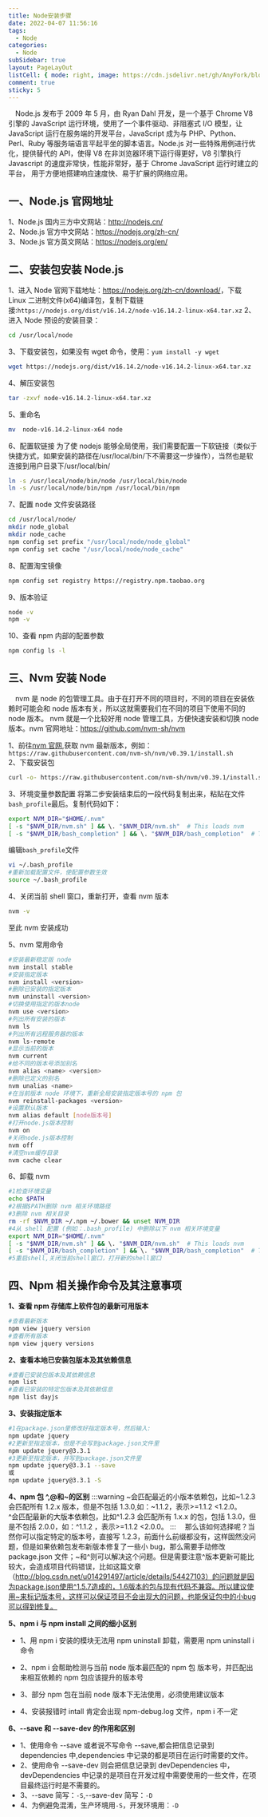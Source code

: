 ```yaml
---
title: Node安装步骤
date: 2022-04-07 11:56:16
tags:
  - Node
categories:
  - Node
subSidebar: true
layout: PageLayOut
listCell: { mode: right, image: https://cdn.jsdelivr.net/gh/AnyFork/blog-images/markdown/202204071154296.jpg }
comment: true
sticky: 5
---
```


&emsp;Node.js 发布于 2009 年 5 月，由 Ryan Dahl 开发，是一个基于 Chrome V8 引擎的 JavaScript 运行环境，使用了一个事件驱动、非阻塞式 I/O 模型，让 JavaScript 运行在服务端的开发平台，JavaScript 成为与 PHP、Python、Perl、Ruby 等服务端语言平起平坐的脚本语言。Node.js 对一些特殊用例进行优化，提供替代的 API，使得 V8 在非浏览器环境下运行得更好，V8 引擎执行 Javascript 的速度非常快，性能非常好，基于 Chrome JavaScript 运行时建立的平台， 用于方便地搭建响应速度快、易于扩展的网络应用。

<!-- more -->

## 一、Node.js 官网地址

1、Node.js 国内三方中文网站：<http://nodejs.cn/>  
2、Node.js 官方中文网站：<https://nodejs.org/zh-cn/>  
3、Node.js 官方英文网站：<https://nodejs.org/en/>

## 二、安装包安装 Node.js

1、进入 Node 官网下载地址：<https://nodejs.org/zh-cn/download/>，下载 Linux 二进制文件(x64)编译包，复制下载链接:`https://nodejs.org/dist/v16.14.2/node-v16.14.2-linux-x64.tar.xz`
2、进入 Node 预设的安装目录：

```bash
cd /usr/local/node
```

3、下载安装包，如果没有 wget 命令，使用：`yum install -y wget`

```bash
wget https://nodejs.org/dist/v16.14.2/node-v16.14.2-linux-x64.tar.xz
```

4、解压安装包

```bash
tar -zxvf node-v16.14.2-linux-x64.tar.xz
```

5、重命名

```bash
mv  node-v16.14.2-linux-x64 node
```

6、配置软链接
为了使 nodejs 能够全局使用，我们需要配置一下软链接（类似于快捷方式，如果安装的路径在/usr/local/bin/下不需要这一步操作），当然也是软连接到用户目录下/usr/local/bin/

```bash
ln -s /usr/local/node/bin/node /usr/local/bin/node
ln -s /usr/local/node/bin/npm /usr/local/bin/npm
```

7、配置 node 文件安装路径

```bash
cd /usr/local/node/
mkdir node_global
mkdir node_cache
npm config set prefix "/usr/local/node/node_global"
npm config set cache "/usr/local/node/node_cache"
```

8、配置淘宝镜像

```bash
npm config set registry https://registry.npm.taobao.org
```

9、版本验证

```bash
node -v
npm -v
```

10、查看 npm 内部的配置参数

```bash
npm config ls -l
```

## 三、Nvm 安装 Node

&emsp;nvm 是 node 的包管理工具。由于在打开不同的项目时，不同的项目在安装依赖时可能会和 node 版本有关，所以这就需要我们在不同的项目下使用不同的 node 版本。
nvm 就是一个比较好用 node 管理工具，方便快速安装和切换 node 版本。nvm 官网地址：<https://github.com/nvm-sh/nvm>

1、前往[nvm 官网](https://github.com/nvm-sh/nvm),获取 nvm 最新版本，例如：`https://raw.githubusercontent.com/nvm-sh/nvm/v0.39.1/install.sh`  
2、下载安装包

```bash
curl -o- https://raw.githubusercontent.com/nvm-sh/nvm/v0.39.1/install.sh | bash
```

3、环境变量参数配置
将第二步安装结束后的一段代码复制出来，粘贴在文件`bash_profile`最后。复制代码如下：

```bash
export NVM_DIR="$HOME/.nvm"
[ -s "$NVM_DIR/nvm.sh" ] && \. "$NVM_DIR/nvm.sh"  # This loads nvm
[ -s "$NVM_DIR/bash_completion" ] && \. "$NVM_DIR/bash_completion"  # This loads nvm bash_completion
```

编辑`bash_profile`文件

```bash
vi ~/.bash_profile
#重新加载配置文件，使配置参数生效
source ~/.bash_profile
```

4、关闭当前 shell 窗口，重新打开，查看 nvm 版本

```bash
nvm -v
```

至此 nvm 安装成功

5、nvm 常用命令

```bash
#安装最新稳定版 node
nvm install stable
#安装指定版本
nvm install <version>
#删除已安装的指定版本
nvm uninstall <version>
#切换使用指定的版本node
nvm use <version>
#列出所有安装的版本
nvm ls
#列出所有远程服务器的版本
nvm ls-remote
#显示当前的版本
nvm current
#给不同的版本号添加别名
nvm alias <name> <version>
#删除已定义的别名
nvm unalias <name>
#在当前版本 node 环境下，重新全局安装指定版本号的 npm 包
nvm reinstall-packages <version>
#设置默认版本
nvm alias default [node版本号]
#打开node.js版本控制
nvm on
#关闭node.js版本控制
nvm off
#清空nvm缓存目录
nvm cache clear
```

6、卸载 nvm

```bash
#1检查环境变量
echo $PATH
#2根据$PATH删除 nvm 相关环境路径
#3删除 nvm 相关目录
rm -rf $NVM_DIR ~/.npm ~/.bower && unset NVM_DIR
#4从 shell 配置 (例如：.bash_profile) 中删除以下 nvm 相关环境变量
export NVM_DIR="$HOME/.nvm"
[ -s "$NVM_DIR/nvm.sh" ] && \. "$NVM_DIR/nvm.sh"  # This loads nvm
[ -s "$NVM_DIR/bash_completion" ] && \. "$NVM_DIR/bash_completion"  # This loads nvm bash_completion
#5重启shell,关闭当前shell窗口，打开新的shell窗口
```

## 四、Npm 相关操作命令及其注意事项

**1、查看 npm 存储库上软件包的最新可用版本**

```bash
#查看最新版本
npm view jquery version
#查看所有版本
npm view jquery versions
```

**2、查看本地已安装包版本及其依赖信息**

```bash
#查看已安装包版本及其依赖信息
npm list
#查看已安装的特定包版本及其依赖信息
npm list dayjs
```

**3、安装指定版本**

```bash
#1在package.json里修改好指定版本号，然后输入:
npm update jquery
#2更新至指定版本，但是不会写到package.json文件里
npm update jquery@3.3.1
#3更新至指定版本，并写到package.json文件里
npm update jquery@3.3.1 --save
或
npm update jquery@3.3.1 -S
```

**4、npm 包 ^,@和~的区别**
:::warning
~会匹配最近的小版本依赖包，比如~1.2.3 会匹配所有 1.2.x 版本，但是不包括 1.3.0,如：~1.1.2，表示>=1.1.2 <1.2.0。  
^会匹配最新的大版本依赖包，比如^1.2.3 会匹配所有 1.x.x 的包，包括 1.3.0，但是不包括 2.0.0，如：^1.1.2 ，表示>=1.1.2 <2.0.0。
:::
&emsp;那么该如何选择呢？当然你可以指定特定的版本号，直接写 1.2.3，前面什么前缀都没有，这样固然没问题，但是如果依赖包发布新版本修复了一些小 bug，那么需要手动修改 package.json 文件；~和^则可以解决这个问题。但是需要注意^版本更新可能比较大，会造成项目代码错误，比如这篇文章（http://blog.csdn.net/u014291497/article/details/54427103）的问题就是因为package.json使用^1.5.7造成的，1.6版本的包与现有代码不兼容。所以建议使用~来标记版本号，这样可以保证项目不会出现大的问题，也能保证包中的小bug可以得到修复。

**5、npm i 与 npm install 之间的细小区别**

- 1、用 npm i 安装的模块无法用 npm uninstall 卸载，需要用 npm uninstall i 命令

- 2、npm i 会帮助检测与当前 node 版本最匹配的 npm 包 版本号，并匹配出来相互依赖的 npm 包应该提升的版本号

- 3、部分 npm 包在当前 node 版本下无法使用，必须使用建议版本

- 4、安装报错时 intall 肯定会出现 npm-debug.log 文件，npm i 不一定

**6、--save 和 --save-dev 的作用和区别**

- 1、使用命令 --save 或者说不写命令 --save,都会把信息记录到 dependencies 中,dependencies 中记录的都是项目在运行时需要的文件。
- 2、使用命令 --save-dev 则会把信息记录到 devDependencies 中， devDependencies 中记录的是项目在开发过程中需要使用的一些文件，在项目最终运行时是不需要的。
- 3、--save 简写：`-S`,--save-dev 简写：`-D`
- 4、为例避免混淆，生产环境用`-S`，开发环境用：`-D`
  <Reward/>
